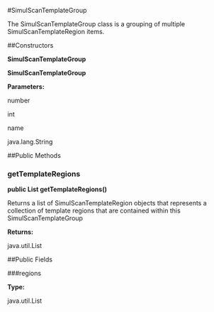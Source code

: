 #SimulScanTemplateGroup

The SimulScanTemplateGroup class is a grouping of multiple SimulScanTemplateRegion items.



##Constructors

**SimulScanTemplateGroup**



**SimulScanTemplateGroup**



**Parameters:**

number



int

name



java.lang.String

##Public Methods

### getTemplateRegions

**public List getTemplateRegions()**

Returns a list of SimulScanTemplateRegion objects that represents a collection of template regions
 	that are contained within this SimulScanTemplateGroup

**Returns:**

java.util.List

##Public Fields

###regions



**Type:**

java.util.List

